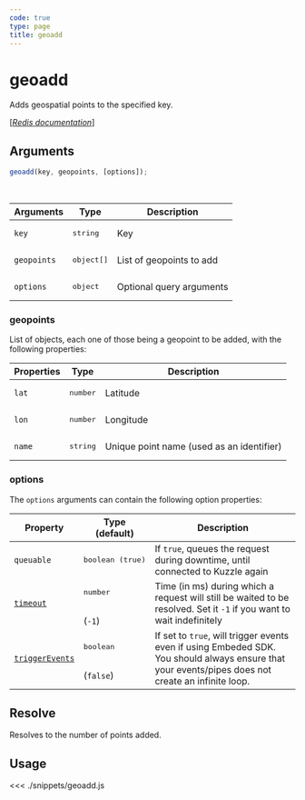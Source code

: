 ```yaml
---
code: true
type: page
title: geoadd
---
```


# geoadd

Adds geospatial points to the specified key.

[[_Redis documentation_]](https://redis.io/commands/geoadd)

## Arguments

```js
geoadd(key, geopoints, [options]);
```

<br/>

| Arguments   | Type                | Description              |
| ----------- | ------------------- | ------------------------ |
| `key`       | <pre>string</pre>   | Key                      |
| `geopoints` | <pre>object[]</pre> | List of geopoints to add |
| `options`   | <pre>object</pre>   | Optional query arguments |

### geopoints

List of objects, each one of those being a geopoint to be added, with the following properties:

| Properties | Type              | Description                               |
| ---------- | ----------------- | ----------------------------------------- |
| `lat`      | <pre>number</pre> | Latitude                                  |
| `lon`      | <pre>number</pre> | Longitude                                 |
| `name`     | <pre>string</pre> | Unique point name (used as an identifier) |

### options

The `options` arguments can contain the following option properties:

| Property   | Type (default)            | Description                                                                  |
| ---------- | ------------------------- | ---------------------------------------------------------------------------- |
| `queuable` | <pre>boolean (true)</pre> | If `true`, queues the request during downtime, until connected to Kuzzle again |
| [`timeout`](/sdk/7/core-classes/kuzzle/query#timeout)         | <pre>number</pre><br/>(`-1`)     | Time (in ms) during which a request will still be waited to be resolved. Set it `-1` if you want to wait indefinitely |
| [`triggerEvents`](/sdk/7/core-classes/kuzzle/query#triggerEvents)  | <pre>boolean</pre> <br/>(`false`)| If set to `true`, will trigger events even if using Embeded SDK. You should always ensure that your events/pipes does not create an infinite loop. <SinceBadge version="Kuzzle 2.31.0"/> |

## Resolve

Resolves to the number of points added.

## Usage

<<< ./snippets/geoadd.js
